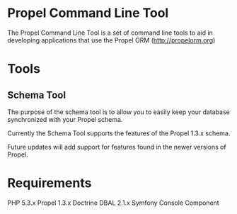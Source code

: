 Propel Command Line Tool
========================

The Propel Command Line Tool is a set of command line tools to aid 
in developing applications that use the Propel ORM (http://propelorm.org)

Tools
=====

Schema Tool
-----------

The purpose of the schema tool is to allow you to easily keep your 
database synchronized with your Propel schema. 

Currently the Schema Tool supports the features of the Propel 1.3.x 
schema. 

Future updates will add support for features found in the newer 
versions of Propel.  

Requirements
============

PHP 5.3.x
Propel 1.3.x
Doctrine DBAL 2.1.x
Symfony Console Component
